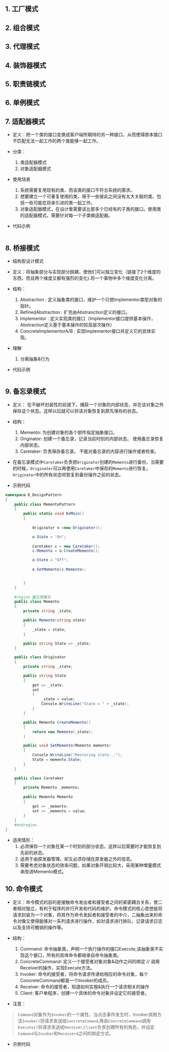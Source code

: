 
## 1. 工厂模式

## 2. 组合模式

## 3. 代理模式

## 4. 装饰器模式

## 5. 职责链模式

## 6. 单例模式

## 7. 适配器模式

* 定义：把一个类的接口变换成客户端所期待的另一种接口，从而使得原本接口不匹配无法一起工作的两个类能够一起工作。

* 分类：
    1. 类适配器模式
    2. 对象适配器模式

* 使用场景
    1. 系统需要复用现有的类，而该类的接口不符合系统的需求。
    2. 想要建立一个可重复使用的类，用于一些彼此之间没有太大关联的类，包括一些可能在将来引进的类一起工作。
    3. 对象适配器模式，在设计里需要该比那多个已经有的子类的接口。使用类的适配器模式，需要针对每一个子类做适配器。

* 代码示例
```csharp

```

## 8. 桥接模式

* 结构型设计模式

* 定义：将抽象部分与实现部分脱耦，使他们可以独立变化（链接了2个维度的东西，而且两个维度又都有强烈的变化).将一个事物中多个维度变化分离。

* 结构：
    1. Abstraction : 定义抽象类的接口，维护一个只想Implementor类型对象的指针。
    2. RefinedAbstraction : 扩充由Abstranction定义的接口。
    3. Implementor : 定义实现类的接口（Implementor接口提供基本操作，Abstraction定义基于基本操作的较高层次操作）
    4. ConcreteImplementorA/B : 实现Implementor接口并定义它的具体实现。

* 理解
    1. 分离抽象&行为

* 代码示例

```csharp
```

## 9. 备忘录模式

* 定义： 在不破坏封装性的前提下，捕获一个对象的内部状态，并在该对象之外保存这个状态。这样以后就可以将该对象恢复到原先保存的状态。

* 结构：
    1. Memento:  为创建对象的各个部件指定抽象接口。
    2. Originator: 创建一个备忘录，记录当前时刻的内部状态。 使用备忘录恢复内部状态。
    3. Caretaker: 负责保存备忘录。 不能对备忘录的内容进行操作或者检查。

* 在备忘录模式中`Caretaker`负责把`Originator`创建的`Memento`进行备份，当需要的时候，`Originator`可以再使用`Caretaker`中保存的`Memento`进行恢复。`Originator`中的所有状态呗恢复到备份操作之前的状态。


* 示例代码
```csharp
namespace D_DesignPattern
{
    public class MementoPattern
    {
        public static void DoMain()
        {
            
            Originator o =new Originator();

            o.State = "On";
            
            Caretaker c = new Caretaker();
            c.Memento = o.CreateMemento();

            o.State = "Off";
            
            o.SetMemento(c.Memento);


        }
    }
    
    #region 备忘录模式
    public class Memento
    {
        private string _state;

        public Memento(string state)
        {
            _state = state;
        }

        public string State => _state;
    }

    public class Originator
    {
        private string _state;

        public string State
        {
            get => _state;
            set
            {
                _state = value;
                Console.WriteLine("State = " + _state);
            }
        }

        public Memento CreateMemento()
        {
            return new Memento(_state);
        }

        public void SetMemento(Memento memento)
        {
            Console.WriteLine("Restoring state...");
            State = memento.State;
        }
    }

    public class Caretaker
    {
        private Memento _memento;
        
        public Memento Memento
        {
            get => _memento;
            set => _memento = value;
        }
    }
    #endregion 
}
```

* 适用情形：
    1. 必须保存一个对象在某一个时刻的部分状态，这样以后需要时才能恢复到先前的状态。
    2. 适用于由原发器管理，却又必须存储在原发器之外的信息。
    3. 需要考虑对象状态的效率问题，如果对象开销比较大，采用某种增量模式来改进Memento模式。


## 10. 命令模式

* 定义：命令模式的目的是接触命令发出者和接受者之间的紧密耦合关系，使二者相对独立，有利于程序的并行开发和代码的维护。命令模式的核心思想是将请求封装为一个对象，将其作为命令发起者和接受者的中介，二抽象出来的命令对像又使得能够对一系列请求进行操作，如对请求进行排队，记录请求日志以及支持可撤销的操作等。

* 结构：
    1. Command: 命令抽象类，声明一个执行操作的接口Execute,该抽象类不实现这个接口，所有的具体命令都继承自命令抽象类。
    2. ConcreteCommand: 定义一个接受者对象对象&动作之间的绑定 //  调用Receiver的操作，实现Execute方法。
    3. Invoker: 命令的接受者，将命令请求传递给相应的命令对象，每个ConcreteCommand都是一个Invoker的成员。
    4. Receiver: 命令的接受者，知道如何实施&执行一个请求相关的操作
    5. Client: 客户单程序，创建一个具体的命令对象并设定它的接受者。
* 注意：
> `Command`对象作为`Invoker`的一个属性，当点击事件发生时，Invoker调用方法`Invoke()`将请求发送给`ConcreteComand`,再由`ConcreteCommand`调用`Execute()`将请求发送给`Receiver`,`Client`负责创建所有的角色，并设定`Command`与`Invoker`和`Receiverd`之间的绑定方式。

* 示例代码
```csharp

```
